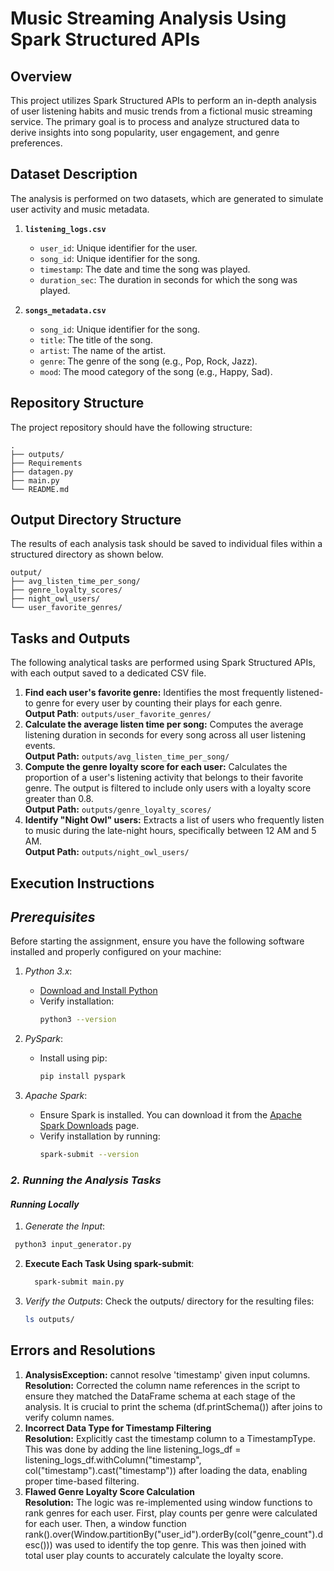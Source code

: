 # Music Streaming Analysis Using Spark Structured APIs

## Overview
This project utilizes Spark Structured APIs to perform an in-depth analysis of user listening habits and music trends from a fictional music streaming service. The primary goal is to process and analyze structured data to derive insights into song popularity, user engagement, and genre preferences.

## Dataset Description
The analysis is performed on two datasets, which are generated to simulate user activity and music metadata.

1.  **`listening_logs.csv`**
      * `user_id`: Unique identifier for the user. 
      * `song_id`: Unique identifier for the song.
      * `timestamp`: The date and time the song was played. 
      * `duration_sec`: The duration in seconds for which the song was played. 

2.  **`songs_metadata.csv`**
      * `song_id`: Unique identifier for the song.
      * `title`: The title of the song.
      * `artist`: The name of the artist.
      * `genre`: The genre of the song (e.g., Pop, Rock, Jazz).
      * `mood`: The mood category of the song (e.g., Happy, Sad).

## Repository Structure
The project repository should have the following structure:
```
.
├── outputs/
├── Requirements
├── datagen.py
├── main.py
└── README.md
```

## Output Directory Structure
The results of each analysis task should be saved to individual files within a structured directory as shown below.
```
output/
├── avg_listen_time_per_song/
├── genre_loyalty_scores/
├── night_owl_users/
└── user_favorite_genres/
```

## Tasks and Outputs
The following analytical tasks are performed using Spark Structured APIs, with each output saved to a dedicated CSV file.
1.  **Find each user's favorite genre:** Identifies the most frequently listened-to genre for every user by counting their plays for each genre. <br >
   **Output Path**: `outputs/user_favorite_genres/`
2.  **Calculate the average listen time per song:** Computes the average listening duration in seconds for every song across all user listening events. <br >
   **Output Path:** `outputs/avg_listen_time_per_song/`
3.  **Compute the genre loyalty score for each user:** Calculates the proportion of a user's listening activity that belongs to their favorite genre. The output is filtered to include only users with a loyalty score greater than 0.8. <br >
   **Output Path:** `outputs/genre_loyalty_scores/`
4.  **Identify "Night Owl" users:** Extracts a list of users who frequently listen to music during the late-night hours, specifically between 12 AM and 5 AM. <br >
   **Output Path:** `outputs/night_owl_users/`

## Execution Instructions
## *Prerequisites*

Before starting the assignment, ensure you have the following software installed and properly configured on your machine:

1. *Python 3.x*:
   - [Download and Install Python](https://www.python.org/downloads/)
   - Verify installation:
     ```bash
     python3 --version
     ```

2. *PySpark*:
   - Install using pip:
     ```bash
     pip install pyspark
     ```

3. *Apache Spark*:
   - Ensure Spark is installed. You can download it from the [Apache Spark Downloads](https://spark.apache.org/downloads.html) page.
   - Verify installation by running:
     ```bash
     spark-submit --version
     ```

### *2. Running the Analysis Tasks*

####  *Running Locally*

1. *Generate the Input*:
  ```bash
   python3 input_generator.py
   ```

2. **Execute Each Task Using spark-submit**:
   ```bash
     spark-submit main.py
   ```

3. *Verify the Outputs*:
   Check the outputs/ directory for the resulting files:
   ```bash
   ls outputs/
   ```

## Errors and Resolutions

1. **AnalysisException:** cannot resolve 'timestamp' given input columns. <br >
   **Resolution:** Corrected the column name references in the script to ensure they matched the DataFrame schema at each stage of the analysis. It is crucial to print the schema (df.printSchema()) after joins to verify column names.
2. **Incorrect Data Type for Timestamp Filtering** <br >
   **Resolution:** Explicitly cast the timestamp column to a TimestampType. This was done by adding the line listening_logs_df = listening_logs_df.withColumn("timestamp", col("timestamp").cast("timestamp")) after loading the data, enabling proper time-based filtering.
3. **Flawed Genre Loyalty Score Calculation** <br >
   **Resolution:** The logic was re-implemented using window functions to rank genres for each user. First, play counts per genre were calculated for each user. Then, a window function rank().over(Window.partitionBy("user_id").orderBy(col("genre_count").desc())) was used to identify the top genre. This was then joined with total user play counts to accurately calculate the loyalty score.
